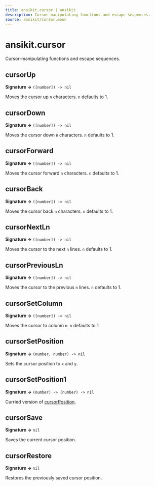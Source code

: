 ```yaml
---
title: ansikit.cursor | ansikit
description: Cursor-manipulating functions and escape sequences.
source: ansikit/cursor.moon
---
```


# ansikit.cursor

Cursor-manipulating functions and escape sequences.

## cursorUp

**Signature →** `([number]) -> nil`<br>

Moves the cursor up `n` characters. `n` defaults to 1.

## cursorDown

**Signature →** `([number]) -> nil`<br>

Moves the cursor down `n` characters. `n` defaults to 1.

## cursorForward

**Signature →** `([number]) -> nil`<br>

Moves the cursor forward `n` characters. `n` defaults to 1.

## cursorBack

**Signature →** `([number]) -> nil`<br>

Moves the cursor back `n` characters. `n` defaults to 1.

## cursorNextLn

**Signature →** `([number]) -> nil`<br>

Moves the cursor to the next `n` lines. `n` defaults to 1.

## cursorPreviousLn

**Signature →** `([number]) -> nil`<br>

Moves the cursor to the previous `n` lines. `n` defaults to 1.

## cursorSetColumn

**Signature →** `([number]) -> nil`<br>

Moves the cursor to column `n`. `n` defaults to 1.

## cursorSetPosition

**Signature →** `(number, number) -> nil`<br>

Sets the cursor position to `x` and `y`.

## cursorSetPosition1

**Signature →** `(number) -> (number) -> nil`<br>

Curried version of [cursorPosition](#cursorPosition).

## cursorSave

**Signature →** `nil`<br>

Saves the current cursor position.

## cursorRestore

**Signature →** `nil`<br>

Restores the previously saved cursor position.